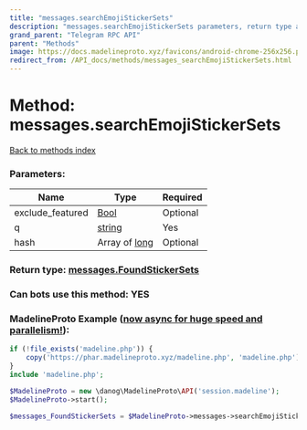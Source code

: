 ```yaml
---
title: "messages.searchEmojiStickerSets"
description: "messages.searchEmojiStickerSets parameters, return type and example"
grand_parent: "Telegram RPC API"
parent: "Methods"
image: https://docs.madelineproto.xyz/favicons/android-chrome-256x256.png
redirect_from: /API_docs/methods/messages_searchEmojiStickerSets.html
---
```

# Method: messages.searchEmojiStickerSets
[Back to methods index](index.html)



### Parameters:

| Name     |    Type       | Required |
|----------|---------------|----------|
|exclude\_featured|[Bool](/API_docs/types/Bool.html) | Optional|
|q|[string](/API_docs/types/string.html) | Yes|
|hash|Array of [long](/API_docs/types/long.html) | Optional|


### Return type: [messages.FoundStickerSets](/API_docs/types/messages.FoundStickerSets.html)

### Can bots use this method: **YES**


### MadelineProto Example ([now async for huge speed and parallelism!](https://docs.madelineproto.xyz/docs/ASYNC.html)):


```php
if (!file_exists('madeline.php')) {
    copy('https://phar.madelineproto.xyz/madeline.php', 'madeline.php');
}
include 'madeline.php';

$MadelineProto = new \danog\MadelineProto\API('session.madeline');
$MadelineProto->start();

$messages_FoundStickerSets = $MadelineProto->messages->searchEmojiStickerSets(exclude_featured: $Bool, q: 'string', hash: [$long, $long], );
```

